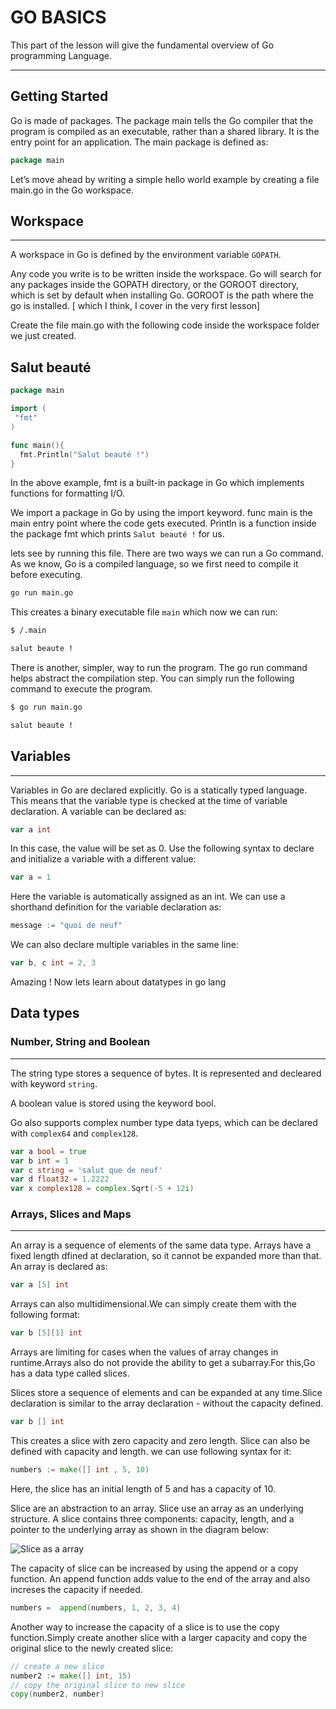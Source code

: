 # GO BASICS

This part of the lesson will give the fundamental overview of Go programming Language.

---------------

## Getting Started

Go is made of packages. The package main tells the Go compiler that the program is compiled as an executable, rather than a shared library. It is the entry point for an application. The main package is defined as:
  
```go
package main
```
  
Let’s move ahead by writing a simple hello world example by creating a file main.go in the Go workspace.

## Workspace

---------------

A workspace in Go is defined by the environment variable `GOPATH`.

Any code you write is to be written inside the workspace. Go will search for any packages inside the GOPATH directory, or the GOROOT directory, which is set by default when installing Go. GOROOT is the path where the go is installed. [ which I think, I cover in the very first lesson]

Create the file main.go with the following code inside the workspace folder we just created.
  
## Salut beauté

```go
package main

import (
 "fmt"
)

func main(){
  fmt.Println("Salut beauté !")
}
```
  
In the above example, fmt is a built-in package in Go which implements functions for formatting I/O.
  
We import a package in Go by using the import keyword. func main is the main entry point where the code gets executed. Println is a function inside the package fmt which prints `Salut beauté !` for us.
  
lets see by running this file. There are two ways we can run a Go command. As we know, Go is a compiled language, so we first need to compile it before executing.

```bash
go run main.go
```

This creates a binary executable file `main` which now we can run:

```bash
$ /.main

salut beaute !
```

There is another, simpler, way to run the program. The go run command helps abstract the compilation step. You can simply run the following command to execute the program.

```bash
$ go run main.go

salut beaute !
```

## Variables

---------------

Variables in Go are declared explicitly. Go is a statically typed language. This means that the variable type is checked at the time of variable declaration. A variable can be declared as:

```go
var a int
```

In this case, the value will be set as 0. Use the following syntax to declare and initialize a variable with a different value:

```go
var a = 1
```

Here the variable is automatically assigned as an int. We can use a shorthand definition for the variable declaration as:

```go
message := "quoi de neuf"
```

We can also declare multiple variables in the same line:

```go
var b, c int = 2, 3
```

Amazing !  Now lets learn about datatypes in go lang

## Data types

### Number, String and Boolean

---------------

The string type stores a sequence of bytes. It is represented and decleared with keyword `string`.

A boolean value is stored using the keyword bool.  

Go also supports complex number type data tyeps, which can be declared with `complex64` and `complex128`.

```go
var a bool = true
var b int = 1
var c string = 'salut que de neuf'
var d float32 = 1.2222
var x complex128 = complex.Sqrt(-5 + 12i)

```

### Arrays, Slices and Maps

---------------

An array is a sequence of elements of the same data type. Arrays have a fixed length dfined at declaration, so it cannot be expanded more than that. An array is declared as:

```go
var a [5] int
```

Arrays can also multidimensional.We can simply create them with the following format:

```go
var b [5][1] int
```

Arrays are limiting for cases when the values of array changes in runtime.Arrays also do not provide the ability to get a subarray.For this,Go has a data type called slices.

Slices store a sequence of elements and can be expanded at any time.Slice declaration is similar to the array declaration - without the capacity defined.

```go
var b [] int
```

This creates a slice with zero capacity and zero length. Slice can also be defined with capacity and length. we can use following syntax for it:

```go
numbers := make([] int , 5, 10)
```

Here, the slice has an initial length of 5 and has a capacity of 10.

Slice are an abstraction to an array. Slice use an array as an underlying structure. A slice contains  three components: capacity, length, and a pointer to the underlying array as shown in the diagram below:  
  

![Slice as a array](https://cdn-images-1.medium.com/max/800/1*P0lNCO0sQwIYHLEX_mfSOQ.png)

The capacity of slice can be increased by using the append or a copy function. An append function adds value to the end of the array and also increses the capacity if needed.

```go
numbers =  append(numbers, 1, 2, 3, 4)
```

Another way to increase the capacity of a slice is to use the copy function.Simply create another slice with a larger capacity and copy the original slice to the newly created slice:

```go
// create a new slice
number2 := make([] int, 15)
// copy the original slice to new slice
copy(number2, number)
```
